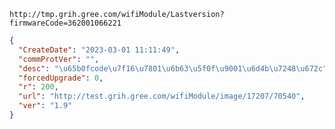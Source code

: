 `http://tmp.grih.gree.com/wifiModule/Lastversion?firmwareCode=362001066221`

```json
{
  "CreateDate": "2023-03-01 11:11:49",
  "commProtVer": "",
  "desc": "\u65b0fcode\u7f16\u7801\u6b63\u5f0f\u9001\u6d4b\u7248\u672c",
  "forcedUpgrade": 0,
  "r": 200,
  "url": "http://test.grih.gree.com/wifiModule/image/17207/70540",
  "ver": "1.9"
}
```